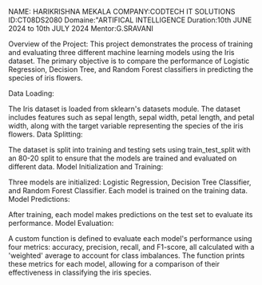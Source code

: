  NAME: HARIKRISHNA MEKALA
 COMPANY:CODTECH IT SOLUTIONS
 ID:CT08DS2080
 Domaine:"ARTIFICAL INTELLIGENCE
 Duration:10th JUNE 2024 to 10th JULY 2024
 Mentor:G.SRAVANI 
 
Overview of the Project:
This project demonstrates the process of training and evaluating three different machine learning models using the Iris dataset. The primary objective is to compare the performance of Logistic Regression, Decision Tree, and Random Forest classifiers in predicting the species of iris flowers.

Data Loading:

The Iris dataset is loaded from sklearn's datasets module. The dataset includes features such as sepal length, sepal width, petal length, and petal width, along with the target variable representing the species of the iris flowers.
Data Splitting:

The dataset is split into training and testing sets using train_test_split with an 80-20 split to ensure that the models are trained and evaluated on different data.
Model Initialization and Training:

Three models are initialized: Logistic Regression, Decision Tree Classifier, and Random Forest Classifier.
Each model is trained on the training data.
Model Predictions:

After training, each model makes predictions on the test set to evaluate its performance.
Model Evaluation:

A custom function is defined to evaluate each model's performance using four metrics: accuracy, precision, recall, and F1-score, all calculated with a 'weighted' average to account for class imbalances.
The function prints these metrics for each model, allowing for a comparison of their effectiveness in classifying the iris species.
